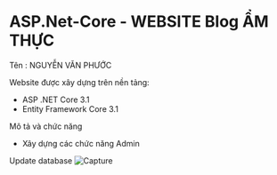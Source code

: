 # ASP.Net-Core - WEBSITE Blog ẨM THỰC


Tên : NGUYỄN VĂN PHƯỚC

Website được xây dựng trên nền tảng:

* ASP .NET Core 3.1
* Entity Framework Core 3.1

Mô tả và chức năng

* Xây dựng các chức năng Admin

Update database
![Capture](https://user-images.githubusercontent.com/70925559/99211742-a006b200-27fb-11eb-979d-678eaca49a14.PNG)


